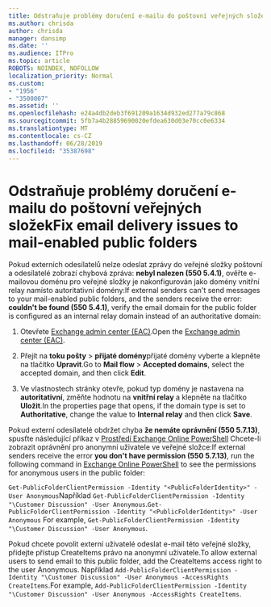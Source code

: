 ```yaml
---
title: Odstraňuje problémy doručení e-mailu do poštovní veřejných složek
ms.author: chrisda
author: chrisda
manager: dansimp
ms.date: ''
ms.audience: ITPro
ms.topic: article
ROBOTS: NOINDEX, NOFOLLOW
localization_priority: Normal
ms.custom:
- "1956"
- "3500007"
ms.assetid: ''
ms.openlocfilehash: e24a4db2deb3f691209a1634d932ed277a79c868
ms.sourcegitcommit: 5fb7a4b28859690020efdea630d03e70cc0e6334
ms.translationtype: MT
ms.contentlocale: cs-CZ
ms.lasthandoff: 06/28/2019
ms.locfileid: "35387698"
---
```

# <a name="fix-email-delivery-issues-to-mail-enabled-public-folders"></a><span data-ttu-id="22f34-102">Odstraňuje problémy doručení e-mailu do poštovní veřejných složek</span><span class="sxs-lookup"><span data-stu-id="22f34-102">Fix email delivery issues to mail-enabled public folders</span></span>

<span data-ttu-id="22f34-103">Pokud externích odesílatelů nelze odeslat zprávy do veřejné složky poštovní a odesílatelé zobrazí chybová zpráva: **nebyl nalezen (550 5.4.1)**, ověřte e-mailovou doménu pro veřejné složky je nakonfigurován jako domény vnitřní relay namísto autoritativní domény:</span><span class="sxs-lookup"><span data-stu-id="22f34-103">If external senders can't send messages to your mail-enabled public folders, and the senders receive the error: **couldn't be found (550 5.4.1)**, verify the email domain for the public folder is configured as an internal relay domain instead of an authoritative domain:</span></span>

1. <span data-ttu-id="22f34-104">Otevřete [Exchange admin center (EAC)](https://docs.microsoft.com/Exchange/exchange-admin-center).</span><span class="sxs-lookup"><span data-stu-id="22f34-104">Open the [Exchange admin center (EAC)](https://docs.microsoft.com/Exchange/exchange-admin-center).</span></span>

2. <span data-ttu-id="22f34-105">Přejít na **toku pošty** \> **přijaté domény**přijaté domény vyberte a klepněte na tlačítko **Upravit**.</span><span class="sxs-lookup"><span data-stu-id="22f34-105">Go to **Mail flow** \> **Accepted domains**, select the accepted domain, and then click **Edit**.</span></span>

3. <span data-ttu-id="22f34-106">Ve vlastnostech stránky otevře, pokud typ domény je nastavena na **autoritativní**, změňte hodnotu na **vnitřní relay** a klepněte na tlačítko **Uložit**.</span><span class="sxs-lookup"><span data-stu-id="22f34-106">In the properties page that opens, if the domain type is set to **Authoritative**, change the value to **Internal relay** and then click **Save**.</span></span>

<span data-ttu-id="22f34-107">Pokud externí odesílatelé obdržet chyba **že nemáte oprávnění (550 5.7.13)**, spusťte následující příkaz v [Prostředí Exchange Online PowerShell](https://docs.microsoft.com/powershell/exchange/exchange-online/connect-to-exchange-online-powershell/connect-to-exchange-online-powershell) Chcete-li zobrazit oprávnění pro anonymní uživatele ve veřejné složce:</span><span class="sxs-lookup"><span data-stu-id="22f34-107">If external senders receive the error **you don't have permission (550 5.7.13)**, run the following command in [Exchange Online PowerShell](https://docs.microsoft.com/powershell/exchange/exchange-online/connect-to-exchange-online-powershell/connect-to-exchange-online-powershell) to see the permissions for anonymous users in the public folder:</span></span>

<span data-ttu-id="22f34-108">`Get-PublicFolderClientPermission -Identity "<PublicFolderIdentity>" -User Anonymous`Například `Get-PublicFolderClientPermission -Identity "\Customer Discussion" -User Anonymous`.</span><span class="sxs-lookup"><span data-stu-id="22f34-108">`Get-PublicFolderClientPermission -Identity "<PublicFolderIdentity>" -User Anonymous` For example, `Get-PublicFolderClientPermission -Identity "\Customer Discussion" -User Anonymous`.</span></span>

<span data-ttu-id="22f34-109">Pokud chcete povolit externí uživatelé odeslat e-mail této veřejné složky, přidejte přístup CreateItems právo na anonymní uživatele.</span><span class="sxs-lookup"><span data-stu-id="22f34-109">To allow external users to send email to this public folder, add the CreateItems access right to the user Anonymous.</span></span> <span data-ttu-id="22f34-110">Například `Add-PublicFolderClientPermission -Identity "\Customer Discussion" -User Anonymous -AccessRights CreateItems`.</span><span class="sxs-lookup"><span data-stu-id="22f34-110">For example, `Add-PublicFolderClientPermission -Identity "\Customer Discussion" -User Anonymous -AccessRights CreateItems`.</span></span>
